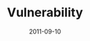---
layout: message
category: message
series: "Everyday Friends"
title: "Vulnerability"
date: 2011-09-10
program-description: "Everyday Friends&#58; Vulnerability Program"
program: "http://www.crossroads.net/players/media/hq/09_10-11_11Program.pdf"
program-title: "Vulnerability (Program)"
video-description: "Brian Tome talks about the power of vulnerability."
video-title: "Vulnerability"
video: "https://s3.amazonaws.com/crossroadsvideomessages/everydayfriends01.mp4"
video-poster: "https://www.crossroads.net/uploadedfiles/everydayfriends01_still.jpg"
audio-description: "Brian Tome talks about the power of vulnerability."
audio: "http://www.crossroads.net/players/media/hq/everydayfriends01.mp3"
audio-title: "Vulnerability"
audio-duration: "35:28"
---